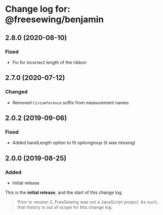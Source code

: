 # Change log for: @freesewing/benjamin


## 2.8.0 (2020-08-10)

### Fixed

 - Fix for incorrect length of the ribbon

## 2.7.0 (2020-07-12)

### Changed

 - Removed `Circumference` suffix from measurement names

## 2.0.2 (2019-09-06)

### Fixed

 - Added bandLength option to fit optiongroup (it was missing)

## 2.0.0 (2019-08-25)

### Added

 - Initial release


This is the **initial release**, and the start of this change log.

> Prior to version 2, FreeSewing was not a JavaScript project.
> As such, that history is out of scope for this change log.

